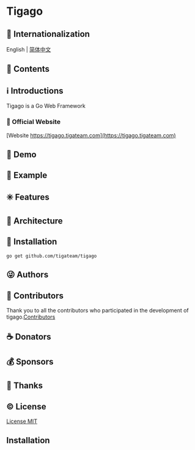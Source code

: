 # Tigago

## :large_blue_circle: Internationalization

English | [简体中文](README_zh.md)

## :book: Contents

## :information_source: Introductions

Tigago is a Go Web Framework

### :bell: Official Website

[Website https://tigago.tigateam.com](https://tigago.tigateam.com)

## :foggy: Demo

## :large_blue_diamond: Example

## :eight_spoked_asterisk: Features

## :leaves: Architecture

## :gem: Installation

``` 
go get github.com/tigateam/tigago
```

## :stuck_out_tongue_winking_eye: Authors

## :stars: Contributors

Thank you to all the contributors who participated in the development of tigago.[Contributors](https://github.com/tigateam/tigago/graphs/contributors)

## :coffee: Donators

## :moneybag: Sponsors

## :clap: Thanks

## :copyright: License

[License MIT](LICENSE)

## Installation

